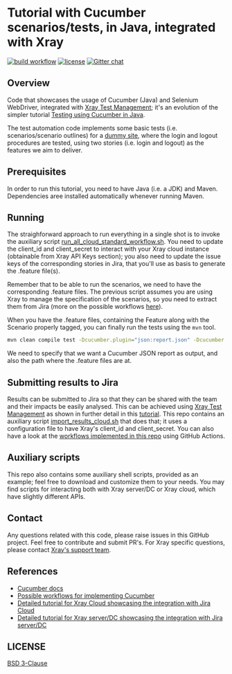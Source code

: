 # Tutorial with Cucumber scenarios/tests, in Java, integrated with Xray

[![build workflow](https://github.com/Xray-App/tutorial-java-cucumber-selenium/actions/workflows/main-cloud.yml/badge.svg)](https://github.com/Xray-App/tutorial-java-cucumber-selenium/actions/workflows/main-cloud.yml)
[![license](https://img.shields.io/badge/License-BSD%203--Clause-green.svg)](https://opensource.org/licenses/BSD-3-Clause)
[![Gitter chat](https://badges.gitter.im/gitterHQ/gitter.png)](https://gitter.im/Xray-App/community)

## Overview

Code that showcases the usage of Cucumber (Java) and Selenium WebDriver, integrated with [Xray Test Management](https://www.getxray.app/); it's an evolution of the simpler tutorial [Testing using Cucumber in Java](https://docs.getxray.app/display/XRAYCLOUD/Testing+using+Cucumber+in+Java).

The test automation code implements some basic tests (i.e. scenarios/scenario outlines) for a [dummy site](http://robotwebdemo.herokuapp.com/), where the login and logout procedures are tested, using two stories (i.e. login and logout) as the features we aim to deliver.

## Prerequisites

In order to run this tutorial, you need to have Java (i.e. a JDK) and Maven.
Dependencies aree installed automatically whenever running Maven.

## Running

The straighforward approach to run everything in a single shot is to invoke the auxiliary script [run_all_cloud_standard_workflow.sh](run_all_cloud_standard_workflow.sh).
You need to update the client_id and client_secret to interact with your Xray cloud instance (obtainable from Xray API Keys section); you also need to update the issue keys of the corresponding stories in Jira, that you'll use as basis to generate the .feature file(s).

Remember that to be able to run the scenarios, we need to have the corresponding .feature files. The previous script assumes you are using Xray to manage the specification of the scenarios, so you need to extract them from Jira (more on the possible workflows [here](https://docs.getxray.app/pages/viewpage.action?pageId=31622264)).

When you have the .feature files, containing the Feature along with the Scenario properly tagged, you can finally run the tests using the `mvn` tool.

```bash
mvn clean compile test -Dcucumber.plugin="json:report.json" -Dcucumber.features="features/"
```

We need to specify that we want a Cucumber JSON report as output, and also the path where the .feature files are at.


## Submitting results to Jira

Results can be submitted to Jira so that they can be shared with the team and their impacts be easily analysed.
This can be achieved using [Xray Test Management](https://www.getxray.app/) as shown in further detail in this [tutorial](https://docs.getxray.app/display/XRAYCLOUD/Testing+using+Cucumber+in+Java).
This repo contains an auxiliary script [import_results_cloud.sh](import_results_cloud.sh) that does that; it uses a configuration file to have Xray's client_id and client_secret.
You can also have a look at the [workflows implemented in this repo](.github/workflows) using GitHub Actions.


## Auxiliary scripts

This repo also contains some auxiliary shell scripts, provided as an example; feel free to download and customize them to your needs.
You may find scripts for interacting both with Xray server/DC or Xray cloud, which have slightly different APIs.


## Contact

Any questions related with this code, please raise issues in this GitHub project. Feel free to contribute and submit PR's.
For Xray specific questions, please contact [Xray's support team](https://jira.xpand-it.com/servicedesk/customer/portal/2).

## References

- [Cucumber docs](https://cucumber.io/docs/installation/)
- [Possible workflows for implementing Cucumber](https://docs.getxray.app/pages/viewpage.action?pageId=31622264)
- [Detailed tutorial for Xray Cloud showcasing the integration with Jira Cloud](https://docs.getxray.app/display/XRAYCLOUD/Testing+using+Cucumber+in+Java)
- [Detailed tutorial for Xray server/DC showcasing the integration with Jira server/DC](https://docs.getxray.app/display/XRAY/Testing+using+Cucumber+in+Java)

## LICENSE

[BSD 3-Clause](LICENSE)


